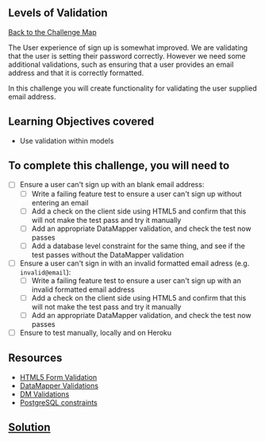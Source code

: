 ## Levels of Validation

[Back to the Challenge Map](00_challenge_map.md)

The User experience of sign up is somewhat improved.  We are validating that the user is setting their password correctly.  However we need some additional validations, such as ensuring that a user provides an email address and that it is correctly formatted.

In this challenge you will create functionality for validating the user supplied email address.

## Learning Objectives covered

* Use validation within models

## To complete this challenge, you will need to

- [ ] Ensure a user can't sign up with an blank email address:
  - [ ] Write a failing feature test to ensure a user can't sign up without entering an email
  - [ ] Add a check on the client side using HTML5 and confirm that this will not make the test pass and try it manually
  - [ ] Add an appropriate DataMapper validation, and check the test now passes
  - [ ] Add a database level constraint for the same thing, and see if the test passes without the DataMapper validation
- [ ] Ensure a user can't sign in with an invalid formatted email adress (e.g. `invalid@email`):
  - [ ] Write a failing feature test to ensure a user can't sign up with an invalid formatted email address
  - [ ] Add a check on the client side using HTML5 and confirm that this will not make the test pass and try it manually
  - [ ] Add an appropriate DataMapper validation, and check the test now passes
- [ ] Ensure to test manually, locally and on Heroku

## Resources

* [HTML5 Form Validation](https://developer.mozilla.org/en-US/docs/Web/Guide/HTML/Forms/Data_form_validation)
* [DataMapper Validations](http://datamapper.org/docs/validations.html)
* [DM Validations](https://github.com/datamapper/dm-validations)
* [PostgreSQL constraints](http://www.postgresql.org/docs/9.4/static/ddl-constraints.html)

## [Solution](solutions/21.md)
